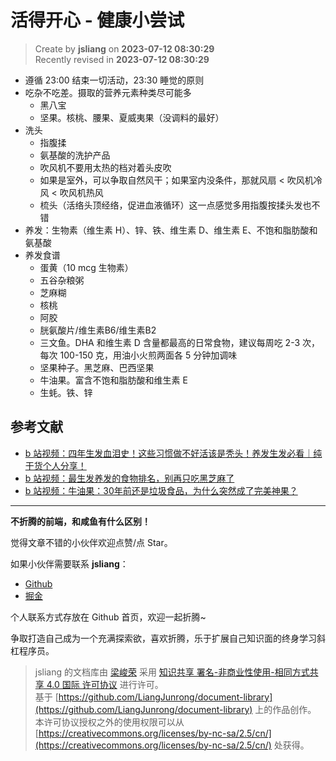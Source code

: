 活得开心 - 健康小尝试
===

> Create by **jsliang** on **2023-07-12 08:30:29**  
> Recently revised in **2023-07-12 08:30:29**

* 遵循 23:00 结束一切活动，23:30 睡觉的原则
* 吃杂不吃差。摄取的营养元素种类尽可能多
  * 黑八宝
  * 坚果。核桃、腰果、夏威夷果（没调料的最好）
* 洗头
  * 指腹揉
  * 氨基酸的洗护产品
  * 吹风机不要用太热的档对着头皮吹
  * 如果是室外，可以争取自然风干；如果室内没条件，那就风扇 < 吹风机冷风 < 吹风机热风
  * 梳头（活络头顶经络，促进血液循环）这一点感觉多用指腹按揉头发也不错
* 养发：生物素（维生素 H）、锌、铁、维生素 D、维生素 E、不饱和脂肪酸和氨基酸
* 养发食谱
  * 蛋黄（10 mcg 生物素）
  * 五谷杂粮粥
  * 芝麻糊
  * 核桃
  * 阿胶
  * 胱氨酸片/维生素B6/维生素B2
  * 三文鱼。DHA 和维生素 D 含量都最高的日常食物，建议每周吃 2-3 次，每次 100-150 克，用油小火煎两面各 5 分钟加调味
  * 坚果种子。黑芝麻、巴西坚果
  * 牛油果。富含不饱和脂肪酸和维生素 E
  * 生蚝。铁、锌

## 参考文献

* [b 站视频：四年生发血泪史！这些习惯做不好活该是秃头！养发生发必看｜纯干货个人分享！](https://www.bilibili.com/video/BV1eE41177wf/)
* [b 站视频：最生发养发的食物排名，别再只吃黑芝麻了](https://www.bilibili.com/video/BV1d44y1x7c3)
* [b 站视频：牛油果：30年前还是垃圾食品，为什么突然成了完美神果？](https://www.bilibili.com/video/BV1vz4y1U7C6/)

---

**不折腾的前端，和咸鱼有什么区别！**

觉得文章不错的小伙伴欢迎点赞/点 Star。

如果小伙伴需要联系 **jsliang**：

* [Github](https://github.com/LiangJunrong/document-library)
* [掘金](https://juejin.im/user/3403743728515246)

个人联系方式存放在 Github 首页，欢迎一起折腾~

争取打造自己成为一个充满探索欲，喜欢折腾，乐于扩展自己知识面的终身学习斜杠程序员。

> jsliang 的文档库由 [梁峻荣](https://github.com/LiangJunrong) 采用 [知识共享 署名-非商业性使用-相同方式共享 4.0 国际 许可协议](http://creativecommons.org/licenses/by-nc-sa/4.0/) 进行许可。<br/>基于 [https://github.com/LiangJunrong/document-library](https://github.com/LiangJunrong/document-library) 上的作品创作。<br/>本许可协议授权之外的使用权限可以从 [https://creativecommons.org/licenses/by-nc-sa/2.5/cn/](https://creativecommons.org/licenses/by-nc-sa/2.5/cn/) 处获得。

